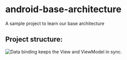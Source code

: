 # android-base-architecture
A sample project to learn our base architecture

## Project structure:

<img src="https://github.com/googlesamples/android-architecture/wiki/images/mvvm-databinding.png" alt="Data binding keeps the View and ViewModel in sync."/>


